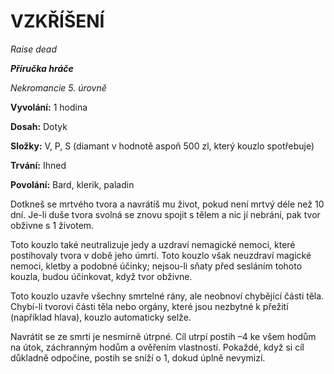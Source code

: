 # VZKŘÍŠENÍ

*Raise dead*

***Příručka hráče***

*Nekromancie 5. úrovně*

**Vyvolání:** 1 hodina

**Dosah:** Dotyk

**Složky:** V, P, S (diamant v hodnotě aspoň 500 zl, který kouzlo spotřebuje)

**Trvání:** Ihned

**Povolání:** Bard, klerik, paladin

Dotkneš se mrtvého tvora a navrátíš mu život, pokud není mrtvý déle než 10 dní. Je-li duše tvora svolná se znovu spojit s tělem a nic jí nebrání, pak tvor obživne s 1 životem. 

Toto kouzlo také neutralizuje jedy a uzdraví nemagické nemoci, které postihovaly tvora v době jeho úmrtí. Toto kouzlo však neuzdraví magické nemoci, kletby a podobné účinky; nejsou-li sňaty před sesláním tohoto kouzla, budou účinkovat, když tvor obživne. 

Toto kouzlo uzavře všechny smrtelné rány, ale neobnoví chybějící části těla. Chybí-li tvorovi části těla nebo orgány, které jsou nezbytné k přežití (například hlava), kouzlo automaticky selže. 

Navrátit se ze smrti je nesmírně útrpné. Cíl utrpí postih –4 ke všem hodům na útok, záchranným hodům a ověřením vlastností. Pokaždé, když si cíl důkladně odpočine, postih se sníží o 1, dokud úplně nevymizí.

